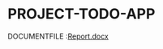 # PROJECT-TODO-APP
DOCUMENTFILE :[Report.docx](https://github.com/guttulavenkannababu/PROJECT-TODO-APP/files/12236227/Report.docx)


